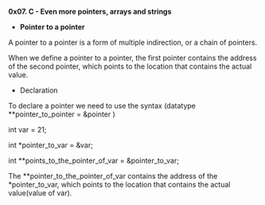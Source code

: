 **0x07. C - Even more pointers, arrays and strings**

 - __Pointer to a pointer__

A pointer to a pointer is a form of multiple indirection, or a chain of pointers.

When we define a pointer to a pointer, the first pointer contains the address of the second pointer, which points to the location that contains the actual value.

- Declaration

To declare a pointer we need to use the syntax (datatype **pointer_to_pointer = &pointer )

   int var = 21;

   int *pointer_to_var = &var;

   int **points_to_the_pointer_of_var = &pointer_to_var;

The **pointer_to_the_pointer_of_var contains the address of the *pointer_to_var, which points to the location that contains the actual value(value of var).
